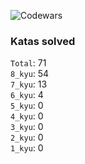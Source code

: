 ![Codewars](https://www.codewars.com/users/PheRum/badges/large)

### Katas solved

`Total`: 71 \
`8_kyu`: 54 \
`7_kyu`: 13 \
`6_kyu`: 4 \
`5_kyu`: 0 \
`4_kyu`: 0 \
`3_kyu`: 0 \
`2_kyu`: 0 \
`1_kyu`: 0
